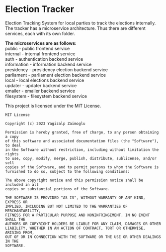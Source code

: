 # Election Tracker
Election Tracking System for local parties to track the elections internally.  
The tracker has a microservice architecture. Thus there are different services, each with its own folder.

**The microservices are as follows:**  
public - public frontend service  
internal - internal frontend service  
auth - authentication backend service  
information - information backend service  
presidency - presidency election backend service  
parliament - parliament election backend service  
local - local elections backend service  
updater - updater backend service  
emailer - emailer backend service  
filesystem - filesystem backend service  

This project is licensed under the MIT License.
```
MIT License

Copyright (c) 2023 Yagizalp Zaimoglu

Permission is hereby granted, free of charge, to any person obtaining a copy
of this software and associated documentation files (the "Software"), to deal
in the Software without restriction, including without limitation the rights
to use, copy, modify, merge, publish, distribute, sublicense, and/or sell
copies of the Software, and to permit persons to whom the Software is
furnished to do so, subject to the following conditions:

The above copyright notice and this permission notice shall be included in all
copies or substantial portions of the Software.

THE SOFTWARE IS PROVIDED "AS IS", WITHOUT WARRANTY OF ANY KIND, EXPRESS OR
IMPLIED, INCLUDING BUT NOT LIMITED TO THE WARRANTIES OF MERCHANTABILITY,
FITNESS FOR A PARTICULAR PURPOSE AND NONINFRINGEMENT. IN NO EVENT SHALL THE
AUTHORS OR COPYRIGHT HOLDERS BE LIABLE FOR ANY CLAIM, DAMAGES OR OTHER
LIABILITY, WHETHER IN AN ACTION OF CONTRACT, TORT OR OTHERWISE, ARISING FROM,
OUT OF OR IN CONNECTION WITH THE SOFTWARE OR THE USE OR OTHER DEALINGS IN THE
SOFTWARE.
```
